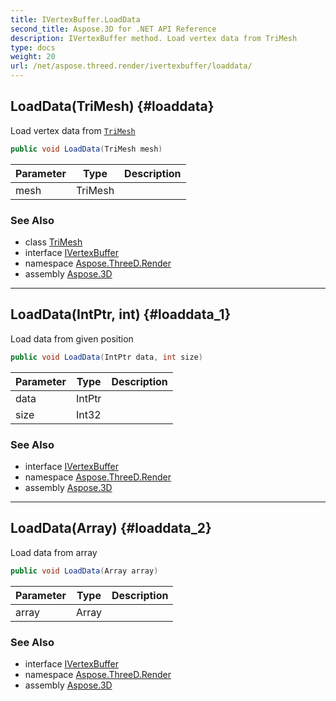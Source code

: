 ```yaml
---
title: IVertexBuffer.LoadData
second_title: Aspose.3D for .NET API Reference
description: IVertexBuffer method. Load vertex data from TriMesh
type: docs
weight: 20
url: /net/aspose.threed.render/ivertexbuffer/loaddata/
---
```

## LoadData(TriMesh) {#loaddata}

Load vertex data from [`TriMesh`](../../../aspose.threed.entities/trimesh/)

```csharp
public void LoadData(TriMesh mesh)
```

| Parameter | Type | Description |
| --- | --- | --- |
| mesh | TriMesh |  |

### See Also

* class [TriMesh](../../../aspose.threed.entities/trimesh/)
* interface [IVertexBuffer](../)
* namespace [Aspose.ThreeD.Render](../../../aspose.threed.render/)
* assembly [Aspose.3D](../../../)

---

## LoadData(IntPtr, int) {#loaddata_1}

Load data from given position

```csharp
public void LoadData(IntPtr data, int size)
```

| Parameter | Type | Description |
| --- | --- | --- |
| data | IntPtr |  |
| size | Int32 |  |

### See Also

* interface [IVertexBuffer](../)
* namespace [Aspose.ThreeD.Render](../../../aspose.threed.render/)
* assembly [Aspose.3D](../../../)

---

## LoadData(Array) {#loaddata_2}

Load data from array

```csharp
public void LoadData(Array array)
```

| Parameter | Type | Description |
| --- | --- | --- |
| array | Array |  |

### See Also

* interface [IVertexBuffer](../)
* namespace [Aspose.ThreeD.Render](../../../aspose.threed.render/)
* assembly [Aspose.3D](../../../)


